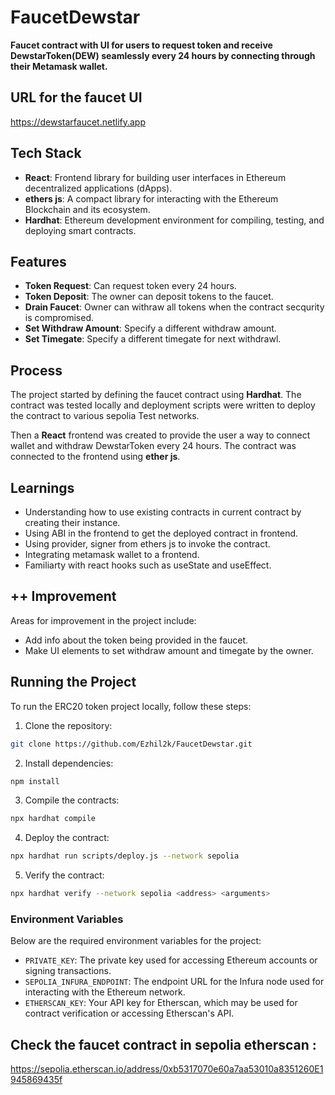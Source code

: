 # FaucetDewstar

**Faucet contract with UI for users to request token and receive DewstarToken(DEW) seamlessly every 24 hours by connecting through their Metamask wallet.**

## URL for the faucet UI
https://dewstarfaucet.netlify.app

## Tech Stack

- **React**: Frontend library for building user interfaces in Ethereum decentralized applications (dApps).
- **ethers js**: A compact library for interacting with the Ethereum Blockchain and its ecosystem.
- **Hardhat**: Ethereum development environment for compiling, testing, and deploying smart contracts.

## Features

- **Token Request**: Can request token every 24 hours.
- **Token Deposit**: The owner can deposit tokens to the faucet.
- **Drain Faucet**: Owner can withraw all tokens when the contract secqurity is compromised.
- **Set Withdraw Amount**: Specify a different withdraw amount. 
- **Set Timegate**: Specify a different timegate for next withdrawl.

## Process

The project started by defining the faucet contract using **Hardhat**. The contract was tested locally and deployment scripts were written to deploy the contract to various sepolia Test networks.

Then a **React** frontend was created to provide the user a way to connect wallet and withdraw DewstarToken every 24 hours. The contract was connected to the frontend using **ether js**.

## Learnings

- Understanding how to use existing contracts in current contract by creating their instance.
- Using ABI in the frontend to get the deployed contract in frontend.
- Using provider, signer from ethers js to invoke the contract.
- Integrating metamask wallet to a frontend.
- Familiarty with react hooks such as useState and useEffect.

## ++ Improvement

Areas for improvement in the project include:

- Add info about the token being provided in the faucet.
- Make UI elements to set withdraw amount and timegate by the owner.

## Running the Project

To run the ERC20 token project locally, follow these steps:

1. Clone the repository: 
``` bash
git clone https://github.com/Ezhil2k/FaucetDewstar.git
```
2. Install dependencies: 
```bash
npm install
```
3. Compile the contracts: 
``` bash
npx hardhat compile
```
4. Deploy the contract: 
```bash
npx hardhat run scripts/deploy.js --network sepolia 
```
5. Verify the contract: 
```bash 
npx hardhat verify --network sepolia <address> <arguments>
```

### Environment Variables

Below are the required environment variables for the project:

- `PRIVATE_KEY`: The private key used for accessing Ethereum accounts or signing transactions.
- `SEPOLIA_INFURA_ENDPOINT`: The endpoint URL for the Infura node used for interacting with the Ethereum network.
- `ETHERSCAN_KEY`: Your API key for Etherscan, which may be used for contract verification or accessing Etherscan's API.

## Check the faucet contract in sepolia etherscan : 
https://sepolia.etherscan.io/address/0xb5317070e60a7aa53010a8351260E1945869435f
